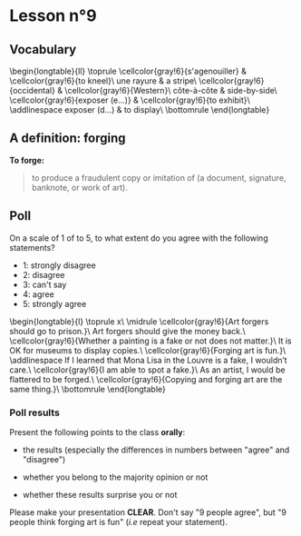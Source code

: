 # Lesson n°9



## Vocabulary


\begin{longtable}{ll}
\toprule
\cellcolor{gray!6}{s'agenouiller} & \cellcolor{gray!6}{to kneel}\\
une rayure & a stripe\\
\cellcolor{gray!6}{occidental} & \cellcolor{gray!6}{Western}\\
côte-à-côte & side-by-side\\
\cellcolor{gray!6}{exposer (e...)} & \cellcolor{gray!6}{to exhibit}\\
\addlinespace
exposer (d...) & to display\\
\bottomrule
\end{longtable}

## A definition: forging


**To forge:**

> to produce a fraudulent copy or imitation of (a document, signature, banknote, or work of art).


## Poll

On a scale of 1 of to 5, to what extent do you agree with the following statements? 

* 1: strongly disagree
* 2: disagree
* 3: can't say
* 4: agree
* 5: strongly agree


\begin{longtable}{l}
\toprule
x\\
\midrule
\cellcolor{gray!6}{Art forgers should go to prison.}\\
Art forgers should give the money back.\\
\cellcolor{gray!6}{Whether a painting is a fake or not does not matter.}\\
It is OK for museums to display copies.\\
\cellcolor{gray!6}{Forging art is fun.}\\
\addlinespace
If I learned that Mona Lisa in the Louvre is a fake, I wouldn’t care.\\
\cellcolor{gray!6}{I am able to spot a fake.}\\
As an artist, I would be flattered to be forged.\\
\cellcolor{gray!6}{Copying and forging art are the same thing.}\\
\bottomrule
\end{longtable}

### Poll results

Present the following points to the class **orally**:

* the results (especially the differences in numbers between "agree" and "disagree")

* whether you belong to the majority opinion or not

* whether these results surprise you or not

Please make your presentation **CLEAR**. Don't say "9 people agree", but "9 people think forging art is fun" (*i.e* repeat your statement).
